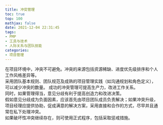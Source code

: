 ```yaml
---
title: 冲突管理
toc: true
top: 100
mathjax: false
date: 2021-12-04 22:31:45
tags:
- PMP
- 工具与技术
- 人际关系与团队技能
categories:
- 项目管理
---
```

在项目环境中，冲突不可避免。冲突的来源包括资源稀缺、进度优先级排序和个人工作风格差异等。  
采用团队基本规则、团队规范及成熟的项目管理实践（如沟通规划和角色定义），可以减少冲突的数量。
成功的冲突管理可提高生产力，改进工作关系。  
同时，如果管理得当，意见分歧有利于提高创造力和改进决策。  
假如意见分歧成为负面因素，应该首先由项目团队成员负责解决；如果冲突升级，项目经理应提供协助，促成满意的解决方案，采用直接和合作的方式，尽早并且通常在私下处理冲突。  
如果破坏性冲突继续存在，则可使用正式程序，包括采取惩戒措施。
